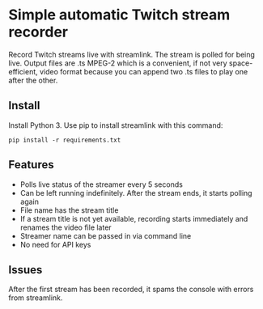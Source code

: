 # Simple automatic Twitch stream recorder
Record Twitch streams live with streamlink. The stream is polled for being live. Output files are .ts MPEG-2 which is a convenient, if not very space-efficient, video format because you can append two .ts files to play one after the other.

## Install
Install Python 3. Use pip to install streamlink with this command:

`pip install -r requirements.txt`

## Features
* Polls live status of the streamer every 5 seconds
* Can be left running indefinitely. After the stream ends, it starts polling again
* File name has the stream title
* If a stream title is not yet available, recording starts immediately and renames the video file later
* Streamer name can be passed in via command line
* No need for API keys

## Issues
After the first stream has been recorded, it spams the console with errors from streamlink. 
